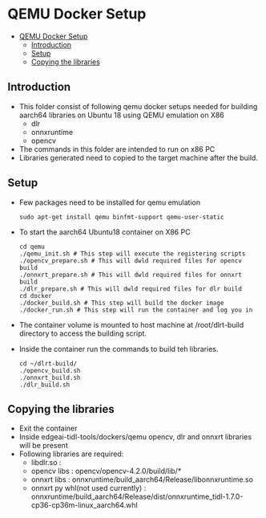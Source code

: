 # QEMU Docker Setup
- [QEMU Docker Setup](#qemu-docker-setups)
  - [Introduction](#introduction)
  - [Setup](#setup)
  - [Copying the libraries](#copying-the-libraries)



## Introduction

   - This folder consist of following qemu docker setups needed for building aarch64 libraries on Ubuntu 18 using QEMU emulation on X86
      - dlr
      - onnxruntime
      - opencv
  - The commands in this folder are intended to run on x86 PC
  - Libraries generated need to copied to the target machine after the build.

## Setup
- Few packages need to be installed for qemu emulation
  ```
  sudo apt-get install qemu binfmt-support qemu-user-static
  ```
- To start the aarch64 Ubuntu18 container on X86 PC

  ```
  cd qemu
  ./qemu_init.sh # This step will execute the registering scripts
  ./opencv_prepare.sh # This will dwld required files for opencv build
  ./onnxrt_prepare.sh # This will dwld required files for onnxrt build
  ./dlr_prepare.sh # This will dwld required files for dlr build
  cd docker
  ./docker_build.sh # This step will build the docker image
  ./docker_run.sh # This step will run the container and log you in
  ```
- The container volume is mounted to host machine at /root/dlrt-build directory to  access the building script.
- Inside the container run the commands to build teh libraries.
    ```
    cd ~/dlrt-build/
    ./opencv_build.sh
    ./onnxrt_build.sh
    ./dlr_build.sh
    ```


## Copying the libraries
- Exit the container 
- Inside edgeai-tidl-tools/dockers/qemu opencv, dlr and onnxrt libraries will be present
- Following libraries are required:
    - libdlr.so : 
    - opencv libs : opencv/opencv-4.2.0/build/lib/*
    - onnxrt libs : onnxruntime/build_aarch64/Release/libonnxruntime.so
    -  onnxrt py whl(not used currently) : onnxruntime/build_aarch64/Release/dist/onnxruntime_tidl-1.7.0-cp36-cp36m-linux_aarch64.whl

  